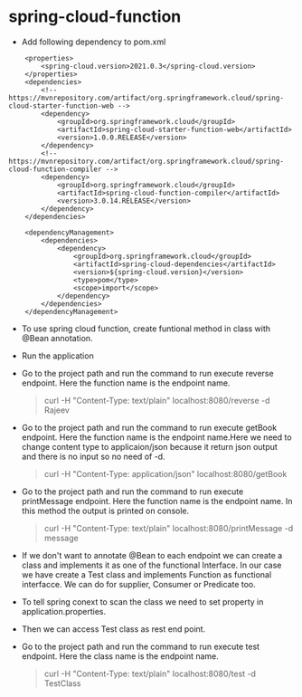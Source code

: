 # spring-cloud-function 

* Add following dependency to pom.xml

```
    <properties>
        <spring-cloud.version>2021.0.3</spring-cloud.version>
    </properties>
    <dependencies>
        <!-- https://mvnrepository.com/artifact/org.springframework.cloud/spring-cloud-starter-function-web -->
        <dependency>
            <groupId>org.springframework.cloud</groupId>
            <artifactId>spring-cloud-starter-function-web</artifactId>
            <version>1.0.0.RELEASE</version>
        </dependency>
        <!-- https://mvnrepository.com/artifact/org.springframework.cloud/spring-cloud-function-compiler -->
        <dependency>
            <groupId>org.springframework.cloud</groupId>
            <artifactId>spring-cloud-function-compiler</artifactId>
            <version>3.0.14.RELEASE</version>
        </dependency>
    </dependencies>
        
    <dependencyManagement>
        <dependencies>
            <dependency>
                <groupId>org.springframework.cloud</groupId>
                <artifactId>spring-cloud-dependencies</artifactId>
                <version>${spring-cloud.version}</version>
                <type>pom</type>
                <scope>import</scope>
            </dependency>
        </dependencies>
    </dependencyManagement>
```

* To use spring cloud function, create funtional method in class with @Bean annotation.
* Run the application
* Go to the project path and run the command to run execute reverse endpoint. Here the function name is the endpoint name.
    > curl -H "Content-Type: text/plain" localhost:8080/reverse -d Rajeev

* Go to the project path and run the command to run execute getBook endpoint. Here the function name is the endpoint name.Here we need to change content type to applicaion/json because it return json output and there is no input so no need of -d. 
  > curl -H "Content-Type: application/json" localhost:8080/getBook

* Go to the project path and run the command to run execute printMessage endpoint. Here the function name is the endpoint name. In this method the output is printed on console.
  > curl -H "Content-Type: text/plain" localhost:8080/printMessage -d message
  
* If we don't want to annotate @Bean to each endpoint we can create a class  and implements it as one of the functional Interface. In our case we have create a Test class and implements Function as functional interfacce. We can do for supplier, Consumer or Predicate too.
* To tell spring conext to scan the class we need to set property in application.properties.
* Then we can access Test class as rest end point.
* Go to the project path and run the command to run execute test endpoint. Here the class name is the endpoint name.
  > curl -H "Content-Type: text/plain" localhost:8080/test -d TestClass
